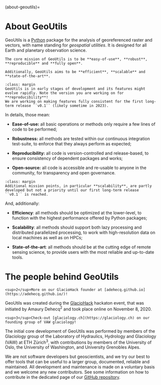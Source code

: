 (about-geoutils)=

# About GeoUtils


GeoUtils is a [Python](https://www.python.org/) package for the analysis of georeferenced raster and vectors, with name standing for _geospatial utilities_.
It is designed for all Earth and planetary observation science.


```{epigraph}
The core mission of GeoUtils is to be **easy-of-use**, **robust**, **reproducible** and **fully open**.

Additionally, GeoUtils aims to be **efficient**, **scalable** and **state-of-the-art**.
```

```{important}
:class: margin
GeoUtils is in early stages of development and its features might evolve rapidly. Note the version you are working on for
**reproducibility**!
We are working on making features fully consistent for the first long-term release ``v0.1`` (likely sometime in 2023).
```

In details, those mean:

- **Ease-of-use:** all basic operations or methods only require a few lines of code to be performed;

- **Robustness:** all methods are tested within our continuous integration test-suite, to enforce that they always perform as expected;

- **Reproducibility:** all code is version-controlled and release-based, to ensure consistency of dependent packages and works;

- **Open-source:** all code is accessible and re-usable to anyone in the community, for transparency and open governance.

```{note}
:class: margin
Additional mission points, in particular **scalability**, are partly developed but not a priority until our first long-term release ``v0.1`` is reached.
```

And, additionally:

- **Efficiency**: all methods should be optimized at the lower-level, to function with the highest performance offered by Python packages;

- **Scalability**: all methods should support both lazy processing and distributed parallelized processing, to work with high-resolution data on local machines as well as on HPCs;

- **State-of-the-art**: all methods should be at the cutting edge of remote sensing science, to provide users with the most reliable and up-to-date tools.


# The people behind GeoUtils

```{margin}
<sup>2</sup>More on our GlacioHack founder at [adehecq.github.io](https://adehecq.github.io/)!
```

GeoUtils was created during the [GlacioHack](https://github.com/GlacioHack) hackaton event, that was initiated by
Amaury Dehecq<sup>2</sup> and took place online on November 8, 2020.

```{margin}
<sup>3</sup>Check-out [glaciology.ch](https://glaciology.ch) on our founding group of VAW glaciology!
```

The initial core development of GeoUtils was performed by members of the Glaciology group of the Laboratory of Hydraulics, Hydrology and
Glaciology (VAW) at ETH Zürich<sup>3</sup>, with contributions by members of the University of Oslo, the University of Washington, and University
Grenobles Alpes.

We are not software developers but geoscientists, and we try our best to offer tools that can be useful to a larger group,
documented, reliable and maintained. All development and maintenance is made on a voluntary basis and we welcome
any new contributors. See some information on how to contribute in the dedicated page of our
[GitHub repository](https://github.com/GlacioHack/geoutils/blob/main/CONTRIBUTING.md).
